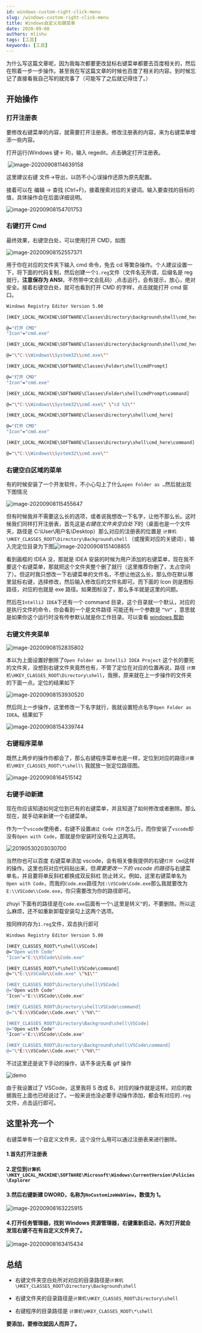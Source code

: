 ```yaml
---
id: windows-custom-right-click-menu
slug: /windows-custom-right-click-menu
title: Windows自定义右键菜单
date: 2020-09-08
authors: mlishu
tags: [工具]
keywords: [工具]
---
```


为什么写这篇文章呢，因为我每次都要更改鼠标右键菜单都要去百度相关的，然后在照着一步一步操作。甚至我在写这篇文章的时候也百度了相关的内容。到时候忘记了直接看我自己写的就完事了（可能写了之后就记得住了。）

<!-- truncate -->

## 开始操作

### 打开注册表

要修改右键菜单的内容，就需要打开注册表。修改注册表的内容，来为右键菜单增添一些内容。

打开运行(Windows 键＋ R)，输入 regedit，点击确定打开注册表。

​ ![image-20200908114639158](https://img.mlishu.xyz/image-20200908114639158.png)

这里建议右键 文件->导出，以防不小心误操作还原为原先配置。

接着可以在 编辑 -> 查找 (Ctrl+F)，接着搜索对应的关键词。输入要查找的目标的值，具体操作会在后面详细说明。

![image-20200908154701753](https://img.mlishu.xyz/image-20200908154701753.png)

### 右键打开 Cmd

最终效果，右键空白处，可以使用打开 CMD，如图

![image-20200908152557371](https://img.mlishu.xyz/image-20200908152557371.png)

用于你在对应的文件夹下输入 cmd 命令，免去 cd 等繁杂操作。个人建议设置一下，将下面的代码复制，然后创建一个`1.reg`文件（文件名无所谓，后缀名是 reg 就行，**注意保存为 ANSI**，不然带中文会乱码）,点击运行，会有提示，放心，绝对安全。接着右键空白处，就可也看到打开 CMD 的字样，点击就能打开 cmd 窗口。

```bash
Windows Registry Editor Version 5.00

[HKEY_LOCAL_MACHINE\SOFTWARE\Classes\Directory\background\shell\cmd_here]

@="打开 CMD"
"Icon"="cmd.exe"

[HKEY_LOCAL_MACHINE\SOFTWARE\Classes\Directory\background\shell\cmd_here\command]

@="\"C:\\Windows\\System32\\cmd.exe\""

[HKEY_LOCAL_MACHINE\SOFTWARE\Classes\Folder\shell\cmdPrompt]

@="打开 CMD"
"Icon"="cmd.exe"

[HKEY_LOCAL_MACHINE\SOFTWARE\Classes\Folder\shell\cmdPrompt\command]

@="\"C:\\Windows\\System32\\cmd.exe\" \"cd %1\""

[HKEY_LOCAL_MACHINE\SOFTWARE\Classes\Directory\shell\cmd_here]

@="打开 CMD"
"Icon"="cmd.exe"

[HKEY_LOCAL_MACHINE\SOFTWARE\Classes\Directory\shell\cmd_here\command]

@="\"C:\\Windows\\System32\\cmd.exe\""
```

### 右键空白区域的菜单

有的时候安装了一个开发软件，不小心勾上了什么`open Folder as …`然后就出现下图情况

![image-20200908115455647](https://img.mlishu.xyz/image-20200908115455647.png)

但有时候我并不需要这么长的选项，或者说我想改一下名字，让他不那么长。这时候我们同样打开注册表，首先这是*右键在文件夹空白处下*的（桌面也是一个文件夹，路径是 C:\User\用户名\Desktop）那么对应的注册表的位置是 `计算机\HKEY_CLASSES_ROOT\Directory\Background\shell` （或搜索对应的关键词），输入完定位目录为下图![image-20200908151408855](https://img.mlishu.xyz/image-20200908151408855.png)

看到画框的 IDEA 没，那就是 IDEA 安装的时候为用户添加的右键菜单，现在我不要这个右键菜单，那就把这个文件夹整个删了就行（这里推荐你删了，太占空间了）。但这时我只想改一下右键菜单的文件名，不想让他这么长，那么你在默认哪里鼠标右键，选择修改，然后输入修改后的文件名即可。而下面的 Icon 则是图标路径，对应的也就是 exe 路径。如果图标没了，那么多半就是这里的问题。

然后在`IntelliJ IDEA`下还有一个 command 目录，这个目录就一个默认，对应的是执行文件的命令，你会看到一个是文件路径 可能还有一个参数是 `”%V“` ，意思就是如果你这个运行时没有传参默认就是你工作目录。可以查看 [windows 帮助](https://superuser.com/questions/136838/which-special-variables-are-available-when-writing-a-shell-command-for-a-context)

### 右键文件夹菜单

![image-20200908152835802](https://img.mlishu.xyz/image-20200908152835802.png)

本以为上面设置好删除了`Open Folder as IntelliJ IDEA Project` 这个长的要死的文件夹，没想到右键文件夹竟然也有，不管了定位在对应的位置再说，路径 `计算机\HKEY_CLASSES_ROOT\Directory\shell`，我擦，原来就在上一步操作的文件夹的下面一点。定位的结果如下

![image-20200908153930520](https://img.mlishu.xyz/image-20200908153930520.png)

然后同上一步操作，这里修改一下名字就行，我就设置短点名字`Open Folder as IDEA`。结果如下

![image-20200908154339744](https://img.mlishu.xyz/image-20200908154339744.png)

### 右键程序菜单

既然上两步的操作你都会了，那么右键程序菜单也是一样，定位到对应的路径`计算机\HKEY_CLASSES_ROOT\*\shell\` 我就放一张定位路径图。

![image-20200908164515142](https://img.mlishu.xyz/image-20200908164515142.png)

### 右键手动新建

现在你应该知道如何定位到已有的右键菜单，并且知道了如何修改或者删除。那么现在，就手动来新建一个右键菜单。

作为一个`vscode`使用者，右键不设置`通过 Code 打开`怎么行，而你安装了`vscode`却没有`Open with Code`，那就是你安装时没有勾上这两项。

![20190530203030700](https://img.mlishu.xyz/20190530203030700.png)

当然你也可以百度 右键菜单添加 vscode，会有相关像我提供的右键`打开 Cmd`这样的操作。这里也将对应代码贴出来，但*需要更改一下的 vscode 的路径*与右键菜单名，并且要将单反斜杠都换成双反斜杠 防止转义。例如，这里右键菜单名为`Open with Code`，而我的`Code.exe`路径为`E:\VSCode\Code.exe`那么我就要改为`E:\\VSCode\\Code.exe`，你只需要改为你的路径即可。

zhuyi 下面有的路径是在`Code.exe`后面有一个`\`这里是转义`“`的，不要删除。所以这么麻烦，还不如重新卸载安装勾上这两个选项。

按同样的存为`1.reg`文件，双击执行即可

```bash
Windows Registry Editor Version 5.00

[HKEY_CLASSES_ROOT\*\shell\VSCode]
@="Open with Code"
"Icon"="E:\\VSCode\\Code.exe"

[HKEY_CLASSES_ROOT\*\shell\VSCode\command]
@="\"E:\\VSCode\\Code.exe" \"%1\""

[HKEY_CLASSES_ROOT\Directory\shell\VSCode]
@="Open with Code"
"Icon"="E:\\VSCode\\Code.exe"

[HKEY_CLASSES_ROOT\Directory\shell\VSCode\command]
@="\"E:\\VSCode\\Code.exe\" \"%V\""

[HKEY_CLASSES_ROOT\Directory\Background\shell\VSCode]
@="Open with Code"
"Icon"="E:\\VSCode\\Code.exe"

[HKEY_CLASSES_ROOT\Directory\Background\shell\VSCode\command]
@="\"E:\\VSCode\\Code.exe\" \"%V\""
```

不过这里还是说下手动的操作，话不多说先看 gif 操作

![demo](https://img.mlishu.xyz/demo.gif)

由于我设置过了 VSCode，这里我将 S 改成 B，对应的操作就是这样。对应的数据我在上面也已经说过了。一般来说也没必要手动操作添加，都会有对应的`.reg`文件，点击运行即可。

## 这里补充一个

右键菜单有一个自定义文件夹，这个没什么用可以通过注册表来进行删除。

#### 1.首先打开注册表

#### 2.定位到`计算机\HKEY_LOCAL_MACHINE\SOFTWARE\Microsoft\Windows\CurrentVersion\Policies\Explorer`

#### 3.然后右键新建 DWORD，名称为`NoCustomizeWebView`，数值为 1。

![image-20200908163225915](https://img.mlishu.xyz/image-20200908163225915.png)

#### 4.打开任务管理器，找到 Windows 资源管理器，右键重新启动，再次打开就会发现右键不在有自定义文件夹了。

![image-20200908163415434](https://img.mlishu.xyz/image-20200908163415434.png)

## 总结

- 右键文件夹空白处所对对应的目录路径是`计算机\HKEY_CLASSES_ROOT\Directory\Background\shell`

- 右键文件夹的目录路径是`计算机\HKEY_CLASSES_ROOT\Directory\shell`

- 右键程序的目录路径是 `计算机\HKEY_CLASSES_ROOT\*\shell`

**要添加，要修改就因人而异了。**
